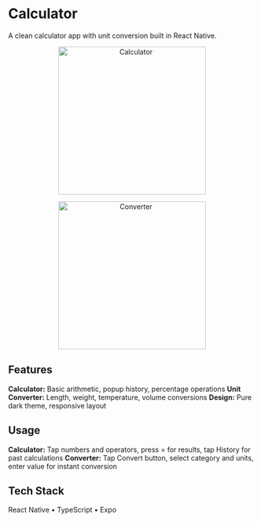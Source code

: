 # Calculator

A clean calculator app with unit conversion built in React Native.

<p align="center">
  <img src="screenshot1.png" alt="Calculator" width="300">
</p>

<p align="center">
  <img src="screenshot2.png" alt="Converter" width="300">
</p>

## Features

**Calculator:** Basic arithmetic, popup history, percentage operations
**Unit Converter:** Length, weight, temperature, volume conversions
**Design:** Pure dark theme, responsive layout

## Usage

**Calculator:** Tap numbers and operators, press = for results, tap History for past calculations
**Converter:** Tap Convert button, select category and units, enter value for instant conversion

## Tech Stack

React Native • TypeScript • Expo
